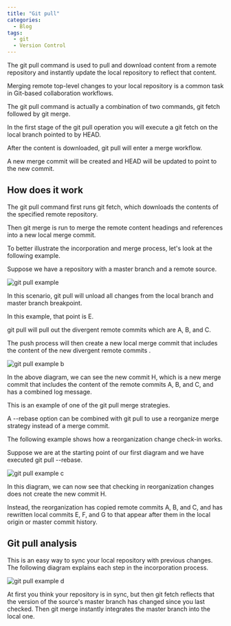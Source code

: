 ```yaml
---
title: "Git pull"
categories:
  - Blog
tags:
  - git
  - Version Control
---
```


The git pull command is used to pull and download content from a remote repository and instantly update the local repository to reflect that content. 

Merging remote top-level changes to your local repository is a common task in Git-based collaboration workflows. 

The git pull command is actually a combination of two commands, git fetch followed by git merge. 

In the first stage of the git pull operation you will execute a git fetch on the local branch pointed to by HEAD.

After the content is downloaded, git pull will enter a merge workflow.

A new merge commit will be created and HEAD will be updated to point to the new commit. 

<h2>How does it work</h2>

The git pull command first runs git fetch, which downloads the contents of the specified remote repository. 

Then git merge is run to merge the remote content headings and references into a new local merge commit. 

To better illustrate the incorporation and merge process, let's look at the following example. 

Suppose we have a repository with a master branch and a remote source. 

<img src="https://i.imgur.com/decA0SI.jpg" alt="git pull example" > 

In this scenario, git pull will unload all changes from the local branch and master branch breakpoint. 

In this example, that point is E. 

git pull will pull out the divergent remote commits which are A, B, and C. 

The push process will then create a new local merge commit that includes the content of the new divergent remote commits . 


<img src="https://i.imgur.com/vc1wD8d.jpg" alt="git pull example b" > 

In the above diagram, we can see the new commit H, which is a new merge commit that includes the content of the remote commits A, B, and C, and has a combined log message.

This is an example of one of the git pull merge strategies. 

A --rebase option can be combined with git pull to use a reorganize merge strategy instead of a merge commit. 

The following example shows how a reorganization change check-in works. 

Suppose we are at the starting point of our first diagram and we have executed git pull --rebase. 


<img src="https://i.imgur.com/84rCMz4.png" alt="git pull example c" > 

In this diagram, we can now see that checking in reorganization changes does not create the new commit H.

Instead, the reorganization has copied remote commits A, B, and C, and has rewritten local commits E, F, and G to that appear after them in the local origin or master commit history. 


<h2>Git pull analysis</h2>

This is an easy way to sync your local repository with previous changes. The following diagram explains each step in the incorporation process. 

<img src="https://i.imgur.com/AM2qxq1.png" alt="git pull example d" > 

At first you think your repository is in sync, but then git fetch reflects that the version of the source's master branch has changed since you last checked. Then git merge instantly integrates the master branch into the local one. 